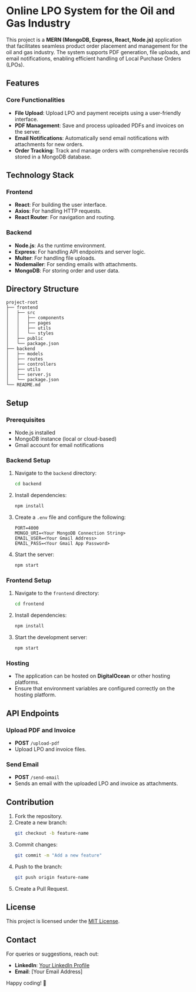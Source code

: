 # Online LPO System for the Oil and Gas Industry

This project is a **MERN (MongoDB, Express, React, Node.js)** application that facilitates seamless product order placement and management for the oil and gas industry. The system supports PDF generation, file uploads, and email notifications, enabling efficient handling of Local Purchase Orders (LPOs).

## Features

### Core Functionalities
- **File Upload**: Upload LPO and payment receipts using a user-friendly interface.
- **PDF Management**: Save and process uploaded PDFs and invoices on the server.
- **Email Notifications**: Automatically send email notifications with attachments for new orders.
- **Order Tracking**: Track and manage orders with comprehensive records stored in a MongoDB database.

## Technology Stack

### Frontend
- **React**: For building the user interface.
- **Axios**: For handling HTTP requests.
- **React Router**: For navigation and routing.

### Backend
- **Node.js**: As the runtime environment.
- **Express**: For handling API endpoints and server logic.
- **Multer**: For handling file uploads.
- **Nodemailer**: For sending emails with attachments.
- **MongoDB**: For storing order and user data.

## Directory Structure

```
project-root
├── frontend
│   ├── src
│   │   ├── components
│   │   ├── pages
│   │   ├── utils
│   │   └── styles
│   ├── public
│   └── package.json
├── backend
│   ├── models
│   ├── routes
│   ├── controllers
│   ├── utils
│   ├── server.js
│   └── package.json
└── README.md
```

## Setup

### Prerequisites
- Node.js installed
- MongoDB instance (local or cloud-based)
- Gmail account for email notifications

### Backend Setup
1. Navigate to the `backend` directory:
   ```bash
   cd backend
   ```
2. Install dependencies:
   ```bash
   npm install
   ```
3. Create a `.env` file and configure the following:
   ```
   PORT=4000
   MONGO_URI=<Your MongoDB Connection String>
   EMAIL_USER=<Your Gmail Address>
   EMAIL_PASS=<Your Gmail App Password>
   ```
4. Start the server:
   ```bash
   npm start
   ```

### Frontend Setup
1. Navigate to the `frontend` directory:
   ```bash
   cd frontend
   ```
2. Install dependencies:
   ```bash
   npm install
   ```
3. Start the development server:
   ```bash
   npm start
   ```

### Hosting
- The application can be hosted on **DigitalOcean** or other hosting platforms.
- Ensure that environment variables are configured correctly on the hosting platform.

## API Endpoints

### Upload PDF and Invoice
- **POST** `/upload-pdf`
- Upload LPO and invoice files.

### Send Email
- **POST** `/send-email`
- Sends an email with the uploaded LPO and invoice as attachments.

## Contribution

1. Fork the repository.
2. Create a new branch:
   ```bash
   git checkout -b feature-name
   ```
3. Commit changes:
   ```bash
   git commit -m "Add a new feature"
   ```
4. Push to the branch:
   ```bash
   git push origin feature-name
   ```
5. Create a Pull Request.

## License

This project is licensed under the [MIT License](LICENSE).

## Contact

For queries or suggestions, reach out:
- **LinkedIn**: [Your LinkedIn Profile](https://www.linkedin.com/in/jacobkiage/)
- **Email**: [Your Email Address]

Happy coding! 🚀
